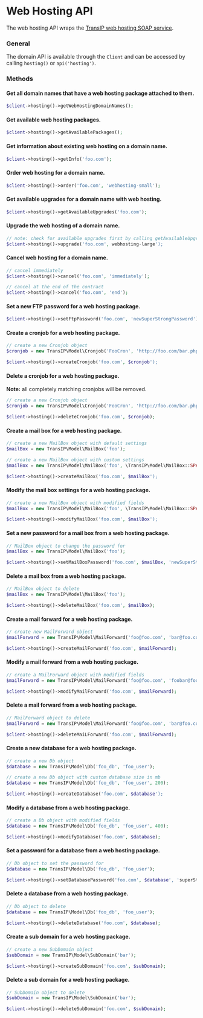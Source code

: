 Web Hosting API
===============
The web hosting API wraps the [TransIP web hosting SOAP service](https://api.transip.nl/wsdl/?service=WebhostingService).

### General
The domain API is available through the `Client` and can be accessed by calling `hosting()` or `api('hosting')`.

### Methods

#### Get all domain names that have a web hosting package attached to them.
````php
$client->hosting()->getWebHostingDomainNames();
````

#### Get available web hosting packages.
````php
$client->hosting()->getAvailablePackages();
````

#### Get information about existing web hosting on a domain name.
````php
$client->hosting()->getInfo('foo.com');
````

#### Order web hosting for a domain name.
````php
$client->hosting()->order('foo.com', 'webhosting-small');
````

#### Get available upgrades for a domain name with web hosting.
````php
$client->hosting()->getAvailableUpgrades('foo.com');
````

#### Upgrade the web hosting of a domain name.
````php
// note: check for available upgrades first by calling getAvailableUpgrades()
$client->hosting()->upgrade('foo.com', webhosting-large');
````

#### Cancel web hosting for a domain name.
````php
// cancel immediately
$client->hosting()->cancel('foo.com', 'immediately');

// cancel at the end of the contract
$client->hosting()->cancel('foo.com', 'end');
````

#### Set a new FTP password for a web hosting package.
````php
$client->hosting()->setFtpPassword('foo.com', 'newSuperStrongPassword');
````

#### Create a cronjob for a web hosting package.
````php
// create a new Cronjob object
$cronjob = new TransIP\Model\Cronjob('FooCron', 'http://foo.com/bar.php', 'cron@foo.com', '0', '*', '*', '*', '*');

$client->hosting()->createCronjob('foo.com', $cronjob');
````

#### Delete a cronjob for a web hosting package.
**Note:** all completely matching cronjobs will be removed.
````php
// create a new Cronjob object
$cronjob = new TransIP\Model\Cronjob('FooCron', 'http://foo.com/bar.php', 'cron@foo.com', '0', '*', '*', '*', '*');

$client->hosting()->deleteCronjob('foo.com', $cronjob);
````

#### Create a mail box for a web hosting package.
````php
// create a new MailBox object with default settings
$mailBox = new TransIP\Model\MailBox('foo');

// create a new MailBox object with custom settings
$mailBox = new TransIP\Model\MailBox('foo', \TransIP\Model\MailBox::SPAMCHECKER_STRENGTH_OFF, 50);

$client->hosting()->createMailBox('foo.com', $mailBox');
````

#### Modify the mail box settings for a web hosting package.
````php
// create a new MailBox object with modified fields
$mailBox = new TransIP\Model\MailBox('foo', \TransIP\Model\MailBox::SPAMCHECKER_STRENGTH_LOW);

$client->hosting()->modifyMailBox('foo.com', $mailBox');
````

#### Set a new password for a mail box from a web hosting package.
````php
// MailBox object to change the password for
$mailBox = new TransIP\Model\MailBox('foo');

$client->hosting()->setMailBoxPassword('foo.com', $mailBox, 'newSuperStrongPassword');
````

#### Delete a mail box from a web hosting package.
````php
// MailBox object to delete
$mailBox = new TransIP\Model\MailBox('foo');

$client->hosting()->deleteMailBox('foo.com', $mailBox);
````

#### Create a mail forward for a web hosting package.
````php
// create new MailForward object
$mailForward = new TransIP\Model\MailForward('foo@foo.com', 'bar@foo.com');

$client->hosting()->createMailForward('foo.com', $mailForward);
````

#### Modify a mail forward from a web hosting package.
````php
// create a MailForward object with modified fields
$mailForward = new TransIP\Model\MailForward('foo@foo.com', 'foobar@foo.com');

$client->hosting()->modifyMailForward('foo.com', $mailForward);
````

#### Delete a mail forward from a web hosting package.
````php
// MailForward object to delete
$mailForward = new TransIP\Model\MailForward('foo@foo.com', 'bar@foo.com');

$client->hosting()->deleteMaiLForward('foo.com', $mailForward);
````

#### Create a new database for a web hosting package.
````php
// create a new Db object
$database = new TransIP\Model\Db('foo_db', 'foo_user');

// create a new Db object with custom database size in mb
$database = new TransIP\Model\Db('foo_db', 'foo_user', 200);

$client->hosting()->createDatabase('foo.com', $database');
````

#### Modify a database from a web hosting package.
````php
// create a Db object with modified fields
$database = new TransIP\Model\Db('foo_db', 'foo_user', 400);

$client->hosting()->modifyDatabase('foo.com', $database);
````

#### Set a password for a database from a web hosting package.
````php
// Db object to set the password for
$database = new TransIP\Model\Db('foo_db', 'foo_user');

$client->hosting()->setDatabasePassword('foo.com', $database', 'superStrongPassword');
````

#### Delete a database from a web hosting package.
````php
// Db object to delete
$database = new TransIP\Model\Db('foo_db', 'foo_user');

$client->hosting()->deleteDatabase('foo.com', $database);
````

#### Create a sub domain for a web hosting package.
````php
// create a new SubDomain object
$subDomain = new TransIP\Model\SubDomain('bar');

$client->hosting()->createSubDomain('foo.com', $subDomain);
````

#### Delete a sub domain for a web hosting package.
````php
// SubDomain object to delete
$subDomain = new TransIP\Model\SubDomain('bar');

$client->hosting()->deleteSubDomain('foo.com', $subDomain);
````